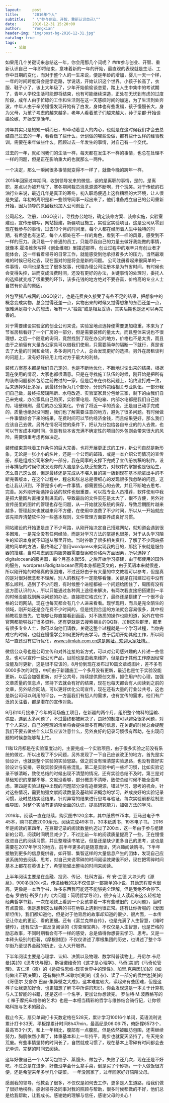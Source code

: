```yaml
---
layout:     post
title:      "2016年个人"
subtitle:   " \"参与创业、开智、重新认识自己\""
date:       2016-12-31 15:20:00
author:     "Yongxian"
header-img: "img/post-bg-2016-12-31.jpg"
catalog: true
tags:
    - 总结
---
```


如果用几个关键词来总结这一年，你会用那几个词呢？
###参与创业、开智、重新认识自己
一年即将结束，意味着新的一年的开始，最直观的表现就是生活、工作中日期的变化，而对于整个人的一生来说，便是年龄的增加，婴儿一天一个样，一年的时间跨度将会是学走路，学说话，开始认识这个世界，小孩子长高了，衣服、鞋子小了，该上大年级了，少年开始偷偷谈恋爱，踏上人生中集中的考试期了，青年人学校生活可能即将结束，也有可能继续深造，正处在无忧到有虑的过度阶段，成年人由于忙碌的工作和生活则在这一天感叹时间的加速，为了生活到处奔波，中年人由于辛劳慢慢发现开始有了白发，身体也有些发福，孩子慢慢长大，身为父母，为孩子考虑的越来越多，老年人看着孩子们越来越大，孙子辈都·开始谈婚论嫁，开始安享晚年。

跨年其实只是短短一瞬而已，却牵动着世人的内心，也就是在这时候我们才会去总结自己过去的一年，看看做了些什么，计划做的哪些没做，都有些什么样的经验教训，需要在来年做些什么。回顾过去一年发生的事情，对自己有一个交代。

过去的一年，就如同我们的生活一样，每天都在发生不一样的事情，也总在处理不一样的问题，但是正在影响重大的也就那么一两件。

一个决定，那么一瞬间很多事情就变得不一样了，就像今晚的跨年一样。

2015年回家过年期间，收到领导发来的微信，谈的是离职的事情，是的，是离职，差点以为被开除了，寒冬期间裁员消息源源不断啊，开个玩笑。对于传统的石油行业来说，最近几年是真正的寒冬，初入职场便遇上这样糟糕的大环境，让人很是失望。年初的离职是和一些领导同事一起出来了，他们准备成立自己的公司重新开始，因为领导的原因我也加入公司创业了。

公司起名、注册，LOGO设计，寻找办公地址，确定装修方案、装修实施，实验室建设，宣传册编写，网站搭建，新疆项目施工，实验室实验项目。这是公司从零到现在我参与的事情，过去10个月的时间里，每个人都在经历着人生中独特的时期，有希望也有迷茫，每个人都处在不一样的角色，看到不一样的风景，感受到不一样的压力。我只是一个普通的员工，只能尽我自己的力量去做好我能做的事情，就像本.霍洛维茨写得《创业维艰》里描述那样，创业过程中的艰辛只有创业者才能体会，这一年看着领导的日常工作，就能感受到他承担着多大的压力，当然最艰难的时候已经过去，现在面对的是将会是新的问题。
公司注册看起来很简单的一件事情，中间也是发生了很多故事，代理办理公司注册本是为节省时间，有时候也会变得失控，进而变成浪费时间，还没有更好的办法，关键事情的处理时，委托人的选择就变成了很重要的环节，该多花钱的地方绝对不要吝啬，价格高的专业人士自然有价高的原因。

外包至猪八戒网的LOGO设计，也是花费良久接受了有些不足的结果，把想象中的概念变成实物，总会觉得还差一点，实物出来的时候又觉得想象的东西还差一点，很难满足每个人的想法，唯有一人“独裁”或是相互妥协，其实后期也是还可以再完善的。

对于需要建设实验室的创业公司来说，实验室地点选择便需要更加稳重，本来为了节省房租看好了一个厂房的一部分，但是需要装修的量太大，而且整体来说也不很理想，之后一个随意的询问，竟然找到了现在办公的地方，价格也不是太贵，而且由于之前留有大量办公家具可以借我们使用，只需要简单的隔断一下就行，真是省去了大量的时间和金钱，多多询问几个人，总会发现更好的选择。另外在房租谈判的问题上，没有好好应用上给对方于最大的利益。

装修方案基本都是我们自己定的，也是不断地优化，不断地讨论出来的结果，根据现在使用的情况，大家也都很满意。只是在寻找施工队伍的时候，刚开始是把所有的装修问题都外包给之前做过的一家，但是后来在价格问题上，始终没打成一致，后来选择对比多家，到最终分拆为几个部分，分别外包给相关专业队伍，一部分我们自己做，最终把玻璃隔断、水电改造、实验室家具分包给三家，剩下的由我们自己来完成，办公家具自己购买，实验室电缆、配电箱、内部水电都是我们自己接的，墙壁粉刷，最后的办公室美化。节省了将近一半的资金，还是自己动手完成的，质量也绝对没问题，我们也了解需要注意的地方，避免了很多问题。有时候做一件事情综合下来的结果，花费时间可以节约经济金钱，而且结果更好，那么我们应该自己去做。另外在情况可控的条件下，把认为分包给各自专业的的人去做，也可以节省成本和时间，但是有些本省充满不确定性的项目的外包则会带来很大的风险，需要慎重考虑再做决定。

装修结束意味着工作条件的巨大完善，也将开展更正式的工作，新公司自然是新形象，无论是一张小小的名片，还是一个公司的邮箱，或是一本介绍公司情况的宣传册，都是组成公司形象的一部分，我在同事的支撑下完成了宣传册初稿的制作，设计与排版的时候你就发现你的大脑是多么缺乏想象力，对软件的掌握也是很陌生，怎么自己这么弱，但是最终还是完成从不堪入目的第一版到现在基本能拿出手的不断完善版本，在这个过程中，程总和张总总是很细心的发现很多我忽略的问题，这也让我认识到，不管是多小的一件事情，都需要细心的去做，并且不断地去思考、完善。另外刚开始选择合适的软件也很重要，可以找专业人员推荐，软件使用中我是把大量图片直接复制进去的，导致最后的文件实在是太大了，很不方便，另外对宣传册里的图片的管理也存在问题，从一开始就没系统的保存，导致后期图片越来越多，管理起来也就越来月不方便，在使用中浪费了不少时间，所以从一开始就应该先把弄清楚软件的一些基本规则，文件管理方面要养成良好习惯。

网站建设的开始更是走了不少弯路，从刚开始决定自己搭建网站，就知道会遇到很多困难，一是完全没有任何经验，而是对学习方法的掌握也很差，对于从头学习陌生的知识本身就不知道从哪里开始。当时谷歌了很多相关资料，了解了不少网站搭建的简单的方法，最终确定了借用wordpress来实现我的目的，那接下来就是服务器的搭建，当时考虑到国内服务器需要备案和价格两方面因素，所以选择了digitalocean的服务器，每个月基本就5$，之后开始学习搭建，由于都使用的国外的服务，wordpress和digitalocean官网本身都是英文的，由于英语本来就很差，所以刚开始的时候真的很困难，不过还好由于有大量的中文教程可以参考，但是真的是对很对概念都不理解，别人的教程不一定能够看懂，关键是在搭建过程中没有那么顺利，遇到了不少问题，有时候整个进程都被一个问题给困住了，周围有没有这方面认识的人，所以只能通过各种网上途径来解决，有两次我直接把搭建到一半的时候没能找到解决问题的办法，直接把它格式化了，最终还是搭建了一个很不合格的公司网站，现在也每天都会有几个人进来看看。现学现用，而且是完全陌生的领域，刚开始还是会花费不少时间的，但是找到合适的方法就会容易很多，其中视频教程是首先，它能够让你直接看到画面，对不熟悉的操作也能知道，另外在软件官网都能够找打很多资料，还有更就是去搜索相关的QQ群，加到这些群里，那里有很多专业人士，你可以向他们请教。关键这整个过程就是一个学习过程，当你完成它的时候，也就在慢慢学会如何更好的去学习。由于后期开始其他工作，所以网站一直还没有进行优化，www.stimlab.com.cn这是网址，欢迎大家吐槽。

微信公众号也是公司宣传和对外连接的新方式，可以对公司感兴趣的人传递一些信息，也可以宣传一些公司产品，目前也是由我来维护，但是由于其他工作原因经常没能及时更新，这是很不应该的，8月份到现在发布过10篇文章或图片，差不多有6000多次的浏览，中间由于新疆施工一个多月没有更新，最近也是忙于实验没能更新，以后会加强更新，对于公共号，持续提供原创文章，抓住用户的心理，加强文章质量的信息点，坚持下去就会有好的结果，现在也每天都会有人阅读到之前的文章，另外结合网站，可以更好优化公司宣传，现在还有大量的行业公共号，这也是新公司可以利用的平台，一方面我们有招人的需求，也有宣传的需求，他们有广泛的关注着，都是潜在的宣传对象。

9月和10月接来了今年的现场施工项目，在新疆的两个月，组织整个物料的运输、供应，遇到太多问题了，不过最终都被解决了，良好的制度可以避免很多问题，对于个人来说，自己的整理的清单将会提供很多有用的信息，在关键的时候总会提醒我们不要去做些什么以及应该注意什么，另外良好的记录习惯很有帮助，在出现问题的时候总能够帮上忙。

11和12月都是在实验室度过的，主要完成一个实验项目，由于很多实验之前没有系统的做过，所以出现了不少问题，另外发现了一下自己应该改正的地方，首先是实验设计，也就是整个实验的实验思路，做之前没有理清楚实验思路，也没有做好实验设计与安排，导致实验安排有些混乱。第二是实验中的一些坏习惯，比如实验记录不够清晰，致使总结的时候出现不清楚的情况，还有实验总结不及时，第三是对基础知识的掌握不够，文献没看够，部分概念不清晰，致使总结时候不能全面考虑。第四是实验过程中出现的问题部分没有追根溯源，错过学习、思考的机会。针对这些情况，需要加强文献阅读数量及基础知识概念的学习，养成良好的实验记录习惯，及时总结实验结果，针对异常的结果进行思考与验证，每次实验前都绘制思维导图，对整个实验有更清晰全面的认识，提高研究能力，加强方法的学习。

2016年，阅读一直在继续，购买图书120余本，其中纸质书75本，亚马逊电子书45本，购书花费2000余元。阅读完成49本书，30本纸质书，19本电子书。
2016年是阅读的第四年，在豆瓣记录的阅读数量约迈过了200本，这一年由于参与组建新的公司，阅读时间明显减少了，不过比前一年的阅读质量提高了一些，正在慢慢改进自己的阅读习惯，并且整理读书笔记，但是还是缺少更多自己的思考，这也是需要在2017年学习的地方。前半年更多的是随意而读，凭兴趣阅读购书，下半年接触到更多的信息提供者，如开智、集智这样的大量信息产生的团体，发现自己应该系统的去阅读、思考，对自己来说零碎的时间阅读效果很不好，现在把零碎时间基本上都花在英语上了，希望能留出整块的时间来阅读。

上半年阅读主要是在金融、投资、传记、社科方面，有 安·兰德 大块头的《源泉》，900多页的小说，传递给我的决不仅仅是一部简单的小说，其励志程度也很高，更像是一本哲学书，许多东西我可能还不能够完全理解，但是我绝不会停下。也有 罗伯特·所罗门 的《大问题：简明哲学导论》，很少有让人读起来这么轻松地经典哲学书籍，一次在地铁上看到一个女孩拿着一本有些破旧的《大问题》，当时有点震惊，但是想到这么经典的书在地铁上遇到也很正常。还有让你折服的《爱因斯坦传》，我们都知道他，但是对于他背后的故事却知道的很少、很片面，一本传记让你走的更近、看的更细。还有《富兰克林自传》，也是充满了人生智慧，《褚时健传》，还有应该一直反复阅读的《穷查理宝典》，不仅仅是人生智慧，也是芒格的励志故事，不同时期看会有不一样的感受，总是值得你想要去学习、思考。又是一本砖头级别的巨著，《摩根财团》不仅仅讲述了摩根集团的历史，也讲述了整个华尔街乃至世界金融的历史，让人大开眼界。

下半年阅读主要是心理学、认知、决策以及物理、数学科普读物上，丹尼尔.卡尼曼[美]的《思考快与慢》、斯坦诺维奇的《这才是心理学》、马奇[美]的《马奇论管理》、吉仁泽（德）的《适应性思维-现实世界中的理性》、加里.克莱因[加]的《如何做出正确决策》，还有梅拉尼.米歇尔[美]的《复杂》、读了一部分的侯世达[美]的《哥德尔 艾舍尔 巴赫-集异壁之大成》，这本难度较大，读起来有些困难，但是这样子让我更加好奇、也更加想了解书中所讲的知识，你会发现这是一本关于计算机与人工智能的书籍，还是这样一个名字，更加让你想读完。  罗伯特·M.波西格写的《 禅于摩托车维修的艺术》也是一本相当精彩的哲学与维修结合骑行记，让你领略科技与艺术的融合。

截止今天，扇贝单词打卡天数定格在528天，累计学习10016个单词，英语流利说累计打卡33天，平板撑累计时间8h47min，最高纪录06:06:75，俯卧撑6573个，最高153个/天，和上一年相比，腹部有一点腹肌，但是依然被脂肪包围，还需继续努力，胸肌依然小爆了，体重基本和上一年持平，跑步也就夏天坚持了，冬天完全荒废。有些事情坚持的时间长了，自然就成习惯了，现在基本上零碎有时间都会去记单词，完整的时间去阅读。

这年好像自己一个人学习包饺子、蒸馒头、做包子，失败了还几次，现在还是不好吃，不过总是在进步，好像没学会什么拿手菜，倒是买了个砂锅，一个人做饭很方便，还是希望来年多学几个硬菜。
一年没回家了，过年回家好好陪陪父母。

感谢我的领导，他教会了很多，不仅仅是如何去工作，更多是人生道路，给我们做了很好地榜样。感谢领导及同事对我的照顾与帮助，很多时候都做的不好，他们总是给我帮助，让我成长。感谢她的理解与信任，感谢父母的关心！







